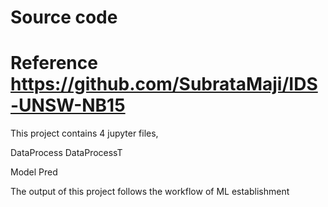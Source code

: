 # Source code
# Reference https://github.com/SubrataMaji/IDS-UNSW-NB15

This project contains 4 jupyter files, 

DataProcess
DataProcessT


Model
Pred

The output of this project follows the workflow of ML establishment
